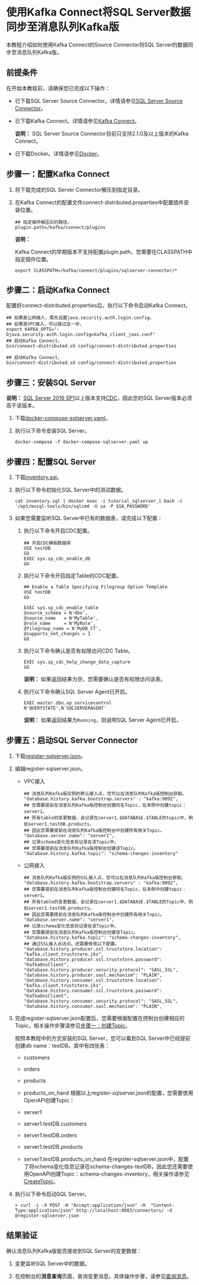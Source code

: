 # 使用Kafka Connect将SQL Server数据同步至消息队列Kafka版

本教程介绍如何使用Kafka Connect的Source Connector将SQL Server的数据同步至消息队列Kafka版。

## 前提条件

在开始本教程前，请确保您已完成以下操作：

-   已下载SQL Server Source Connector。详情请参见[SQL Server Source Connector](https://repo1.maven.org/maven2/io/debezium/debezium-connector-sqlserver/)。
-   已下载Kafka Connect。详情请参见[Kafka Connect](http://kafka.apache.org/downloads#2.1.0)。

    **说明：** SQL Server Source Connector目前只支持2.1.0及以上版本的Kafka Connect。

-   已下载Docker。详情请参见[Docker](https://www.docker.com/products/docker-desktop)。

## 步骤一：配置Kafka Connect

1.  将下载完成的SQL Server Connector解压到指定目录。

2.  在Kafka Connect的配置文件connect-distributed.properties中配置插件安装位置。

    ```
    ## 指定插件解压后的路径。
    plugin.path=/kafka/connect/plugins
    ```

    **说明：**

    Kafka Connect的早期版本不支持配置plugin.path，您需要在CLASSPATH中指定插件位置。

    ```
    export CLASSPATH=/kafka/connect/plugins/sqlserver-connector/*
    ```


## 步骤二：启动Kafka Connect

配置好connect-distributed.properties后，执行以下命令启动Kafka Connect。

```
## 如果是公网接入，需先设置java.security.auth.login.config。
## 如果是VPC接入，可以跳过这一步。
export KAFKA_OPTS="-Djava.security.auth.login.config=kafka_client_jaas.conf"
## 启动Kafka Connect。
bin/connect-distributed.sh config/connect-distributed.properties
```

```
## 启动Kafka Connect。
bin/connect-distributed.sh config/connect-distributed.properties
```

## 步骤三：安装SQL Server

**说明：** [SQL Server 2016 SP1](https://blogs.msdn.microsoft.com/sqlreleaseservices/sql-server-2016-service-pack-1-sp1-released/)以上版本支持[CDC](https://docs.microsoft.com/en-us/sql/relational-databases/track-changes/about-change-data-capture-sql-server?view=sql-server-2017)，因此您的SQL Server版本必须高于该版本。

1.  下载[docker-compose-sqlserver.yaml](https://github.com/AliwareMQ/aliware-kafka-demos/blob/master/kafka-connect-demo/SqlserverSourceConnector/docker-compose-sqlserver.yaml)。

2.  执行以下命令安装SQL Server。

    ```
    docker-compose -f docker-compose-sqlserver.yaml up
    ```


## 步骤四：配置SQL Server

1.  下载[inventory.sql](https://github.com/AliwareMQ/aliware-kafka-demos/blob/master/kafka-connect-demo/SqlserverSourceConnector/inventory.sql)。

2.  执行以下命令初始化SQL Server中的测试数据。

    ```
    cat inventory.sql | docker exec -i tutorial_sqlserver_1 bash -c '/opt/mssql-tools/bin/sqlcmd -U sa -P $SA_PASSWORD'
    ```

3.  如果您需要监听SQL Server中已有的数据表，请完成以下配置：

    1.  执行以下命令开启CDC配置。

        ```
        ## 开启CDC模板数据库
        USE testDB
        GO
        EXEC sys.sp_cdc_enable_db
        GO
        ```

    2.  执行以下命令开启指定Table的CDC配置。

        ```
        ## Enable a Table Specifying Filegroup Option Template
        USE testDB
        GO
        
        EXEC sys.sp_cdc_enable_table
        @source_schema = N'dbo',
        @source_name   = N'MyTable',
        @role_name     = N'MyRole',
        @filegroup_name = N'MyDB_CT',
        @supports_net_changes = 1
        GO
        ```

    3.  执行以下命令确认是否有权限访问CDC Table。

        ```
        EXEC sys.sp_cdc_help_change_data_capture
        GO
        ```

        **说明：** 如果返回结果为空，您需要确认是否有权限访问该表。

    4.  执行以下命令确认SQL Server Agent已开启。

        ```
        EXEC master.dbo.xp_servicecontrol N'QUERYSTATE',N'SQLSERVERAGENT'
        ```

        **说明：** 如果返回结果为`Running`，则说明SQL Server Agent已开启。


## 步骤五：启动SQL Server Connector

1.  下载[register-sqlserver.json](https://github.com/AliwareMQ/aliware-kafka-demos/blob/master/kafka-connect-demo/SqlserverSourceConnector/register-sqlserver.json)。

2.  编辑register-sqlserver.json。

    -   VPC接入

        ```
        ## 消息队列Kafka版实例的默认接入点，您可以在消息队列Kafka版控制台获取。
        "database.history.kafka.bootstrap.servers" : "kafka:9092",
        ## 您需要提前在消息队列Kafka版控制台创建同名Topic，在本例中创建topic：server1。
        ## 所有table的变更数据，会记录在server1.$DATABASE.$TABLE的topic中，例如server1.testDB.products。
        ## 因此您需要提前在消息队列Kafka版控制台中创建所有相关Topic。
        "database.server.name": "server1",
        ## 记录schema变化信息将记录在该Topic中。
        ## 您需要提前在消息队列Kafka版控制台创建该Topic。
        "database.history.kafka.topic": "schema-changes-inventory"
        ```

    -   公网接入

        ```
        ## 消息队列Kafka版实例的SSL接入点，您可以在消息队列Kafka版控制台获取。
        "database.history.kafka.bootstrap.servers" : "kafka:9092",
        ## 您需要提前在消息队列Kafka版控制台创建同名Topic，在本例中创建topic：server1。
        ## 所有table的变更数据，会记录在server1.$DATABASE.$TABLE的Topic中，例如server1.testDB.products。
        ## 因此您需要提前在消息队列Kafka版控制台中创建所有相关Topic。
        "database.server.name": "server1",
        ## 记录schema变化信息将记录在该Topic中。
        ## 您需要提前在消息队列Kafka版控制台创建该Topic。
        "database.history.kafka.topic": "schema-changes-inventory",
        ## 通过SSL接入点访问，还需要修改以下配置。
        "database.history.producer.ssl.truststore.location": "kafka.client.truststore.jks",
        "database.history.producer.ssl.truststore.password": "KafkaOnsClient",
        "database.history.producer.security.protocol": "SASL_SSL",
        "database.history.producer.sasl.mechanism": "PLAIN",
        "database.history.consumer.ssl.truststore.location": "kafka.client.truststore.jks",
        "database.history.consumer.ssl.truststore.password": "KafkaOnsClient",
        "database.history.consumer.security.protocol": "SASL_SSL",
        "database.history.consumer.sasl.mechanism": "PLAIN",
        ```

3.  完成register-sqlserver.json配置后，您需要根据配置在控制台创建相应的Topic，相关操作步骤请参见[步骤一：创建Topic](/cn.zh-CN/快速入门/步骤三：创建资源.md)。

    按照本教程中的方式安装的SQL Server，您可以看到SQL Server中已经提前创建db name：testDB。其中有四张表：

    -   customers
    -   orders
    -   products
    -   products\_on\_hand
    根据以上register-sqlserver.json的配置，您需要使用OpenAPI创建Topic：

    -   server1
    -   server1.testDB.customers
    -   server1.testDB.orders
    -   server1.testDB.products
    -   server1.testDB.products\_on\_hand
    在register-sqlserver.json中，配置了将schema变化信息记录在schema-changes-testDB，因此您还需要使用OpenAPI创建Topic：schema-changes-inventory，相关操作请参见[CreateTopic](/cn.zh-CN/API参考/Topic/CreateTopic.md)。

4.  执行以下命令启动SQL Server。

    ```
    > curl -i -X POST -H "Accept:application/json" -H  "Content-Type:application/json" http://localhost:8083/connectors/ -d @register-sqlserver.json
    ```


## 结果验证

确认消息队列Kafka版能否接收到SQL Server的变更数据：

1.  变更监听SQL Server中的数据。

2.  在控制台的**消息查询**页面，查询变更消息。具体操作步骤，请参见[查询消息](/cn.zh-CN/用户指南/查询消息.md)。


